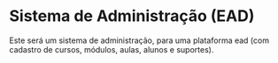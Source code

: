 # Sistema de Administração (EAD)

Este será um sistema de administração, para uma plataforma ead (com cadastro de cursos, módulos, aulas, alunos e suportes).
